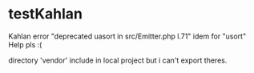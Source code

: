 # testKahlan

Kahlan error "deprecated uasort in src/Emitter.php l.71" idem for "usort"
Help pls :(

directory 'vendor' include in local project but i can't export theres.
